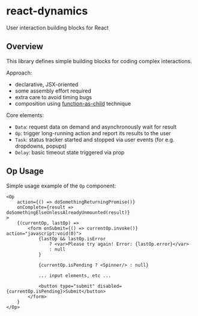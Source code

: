 # react-dynamics

User interaction building blocks for React

## Overview

This library defines simple building blocks for coding complex interactions.

Approach:

- declarative, JSX-oriented
- some assembly effort required
- extra care to avoid timing bugs
- composition using [function-as-child](https://medium.com/merrickchristensen/function-as-child-components-5f3920a9ace9) technique

Core elements:

- `Data`: request data on demand and asynchronously wait for result
- `Op`: trigger long-running action and report its results to the user
- `Task`: status tracker started and stopped via user events (for e.g. dropdowns, popups)
- `Delay`: basic timeout state triggered via prop

## Op Usage

Simple usage example of the `Op` component:

```
<Op
    action={() => doSomethingReturningPromise()}
    onComplete={result => doSomethingElseUnlessAlreadyUnmounted(result)}
>
    {(currentOp, lastOp) =>
        <form onSubmit={() => currentOp.invoke()} action="javascript:void(0)">
            {lastOp && lastOp.isError
                ? <var>Please try again! Error: {lastOp.error}</var>
                : null
            }

            {currentOp.isPending ? <Spinner/> : null}

            ... input elements, etc ...

            <button type="submit" disabled={currentOp.isPending}>Submit</button>
        </form>
    }
</Op>
```
